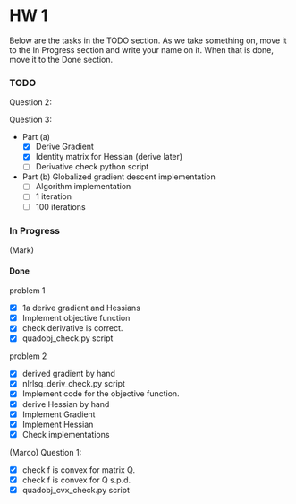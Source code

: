 # HW 1

Below are the tasks in the TODO section. As we take something on, move it to the In Progress section and write your name on it. When that is done, move it to the Done section.

### TODO 

Question 2: 




Question 3: 

- Part (a)
    - [x] Derive Gradient
    - [x] Identity matrix for Hessian (derive later)
    - [ ] Derivative check python script

-  Part (b) Globalized gradient descent implementation
    - [ ] Algorithm implementation
    - [ ] 1 iteration
    - [ ] 100 iterations

### In Progress

(Mark)

#### Done 
problem 1
- [x] 1a derive gradient and Hessians
- [x] Implement objective function
- [x] check derivative is correct.
- [x] quadobj_check.py script

problem 2
- [x] derived gradient by hand
- [x] nlrlsq_deriv_check.py script
- [x] Implement code for the objective function.
- [x] derive Hessian by hand
- [x] Implement Gradient
- [x]  Implement Hessian
- [x] Check implementations

(Marco)
Question 1:

- [x] check f is convex for matrix Q.
- [x] check f is convex for Q s.p.d.
- [x] quadobj_cvx_check.py script
